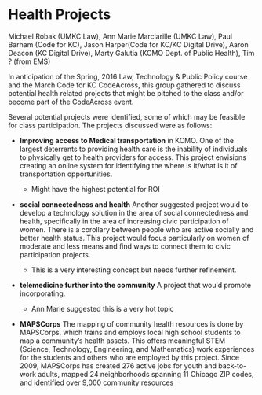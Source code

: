 # Health Projects


Michael Robak (UMKC Law), Ann Marie Marciarille (UMKC Law), Paul Barham (Code for KC), Jason Harper(Code for KC/KC Digital Drive), Aaron Deacon (KC Digital Drive), Marty Galutia (KCMO Dept. of Public Health), Tim  ? (from EMS)

In anticipation of the Spring, 2016 Law, Technology & Public Policy course and the March Code for KC CodeAcross, this group gathered to discuss potential health related projects that might be pitched to the class and/or become part of the CodeAcross event.

Several potential projects were identified, some of which may be feasible for class participation.  The projects discussed were as follows:


* **Improving access to Medical transportation** in KCMO.  One of the largest deterrents to providing health care is the inability of individuals to physically get to health providers for access.  This project envisions creating an online system for identifying the where is it/what is it of transportation opportunities. 

    *  Might have the  highest potential for ROI

* **social connectedness and health** Another suggested project would to develop a technology solution in the area of social connectedness and health, specifically in the area of increasing civic participation of women.  There is a corollary between people who are active socially and better health status.  This project would focus particularly on women of moderate and less means and find ways to connect them to civic participation projects.

    *  This is a very interesting concept but needs further refinement.

*  **telemedicine further into the community** A project that would promote incorporating.  

    * Ann Marie suggested this is a very hot topic
    
* **MAPSCorps** The mapping of community health resources is done by MAPSCorps, which trains and employs local high school students to map a community’s health assets. This offers meaningful STEM (Science, Technology, Engineering, and Mathematics) work experiences for the students and others who are employed by this project. Since 2009, MAPSCorps has created 276 active jobs for youth and back-to-work adults, mapped 24 neighborhoods spanning 11 Chicago ZIP codes, and identified over 9,000 community resources
